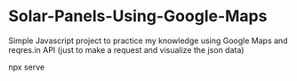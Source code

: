 # Solar-Panels-Using-Google-Maps
Simple Javascript project to practice my knowledge using Google Maps and reqres.in API (just to make a request and visualize the json data)

npx serve
